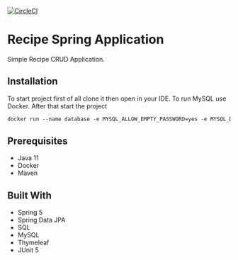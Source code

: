 [![CircleCI](https://circleci.com/gh/springframeworkguru/spring5-recipe-app.svg?style=svg)](https://circleci.com/gh/springframeworkguru/spring5-recipe-app)
# Recipe Spring Application
Simple Recipe CRUD Application.

## Installation
To start project first of all clone it then open in your IDE.
To run MySQL use Docker. After that start the project
```dockerfile
docker run --name database -e MYSQL_ALLOW_EMPTY_PASSWORD=yes -e MYSQL_DATABASE=database -d mysql
```
## Prerequisites
* Java 11
* Docker 
* Maven

## Built With
* Spring 5
* Spring Data JPA
* SQL
* MySQL
* Thymeleaf 
* JUnit 5
